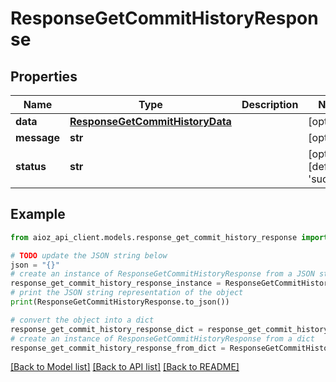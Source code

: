 # ResponseGetCommitHistoryResponse


## Properties

Name | Type | Description | Notes
------------ | ------------- | ------------- | -------------
**data** | [**ResponseGetCommitHistoryData**](ResponseGetCommitHistoryData.md) |  | [optional] 
**message** | **str** |  | [optional] 
**status** | **str** |  | [optional] [default to 'success']

## Example

```python
from aioz_api_client.models.response_get_commit_history_response import ResponseGetCommitHistoryResponse

# TODO update the JSON string below
json = "{}"
# create an instance of ResponseGetCommitHistoryResponse from a JSON string
response_get_commit_history_response_instance = ResponseGetCommitHistoryResponse.from_json(json)
# print the JSON string representation of the object
print(ResponseGetCommitHistoryResponse.to_json())

# convert the object into a dict
response_get_commit_history_response_dict = response_get_commit_history_response_instance.to_dict()
# create an instance of ResponseGetCommitHistoryResponse from a dict
response_get_commit_history_response_from_dict = ResponseGetCommitHistoryResponse.from_dict(response_get_commit_history_response_dict)
```
[[Back to Model list]](../README.md#documentation-for-models) [[Back to API list]](../README.md#documentation-for-api-endpoints) [[Back to README]](../README.md)



